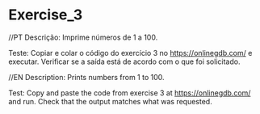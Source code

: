 # Exercise_3
//PT
Descrição: Imprime números de 1 a 100.

Teste: Copiar e colar o código do exercício 3 no https://onlinegdb.com/ e executar. Verificar se a saída está de acordo com o que foi solicitado.

//EN
Description: Prints numbers from 1 to 100.

Test: Copy and paste the code from exercise 3 at https://onlinegdb.com/ and run. Check that the output matches what was requested.
